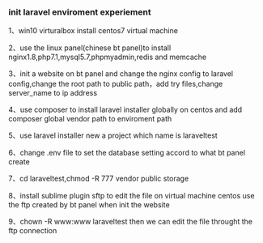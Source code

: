 ### init laravel enviroment experiement

1、win10 virturalbox install centos7 virtual machine

2、use the linux panel(chinese bt panel)to install nginx1.8,php7.1,mysql5.7,phpmyadmin,redis and memcache

3、init a website on bt panel and change the nginx config to laravel config,change the
root path to public path，add try files,change server_name to ip address

4、use composer to install  laravel installer globally on centos and add composer global vendor path  to enviroment path

5、use laravel installer new a project which name is laraveltest

6、change .env file to set the database setting accord to what bt panel create

7、cd laraveltest,chmod -R 777 vendor public storage

8、install sublime plugin sftp to edit the file on virtual machine centos use the ftp created by bt panel when init the website

9、chown -R www:www laraveltest then we can edit the file throught the ftp connection

